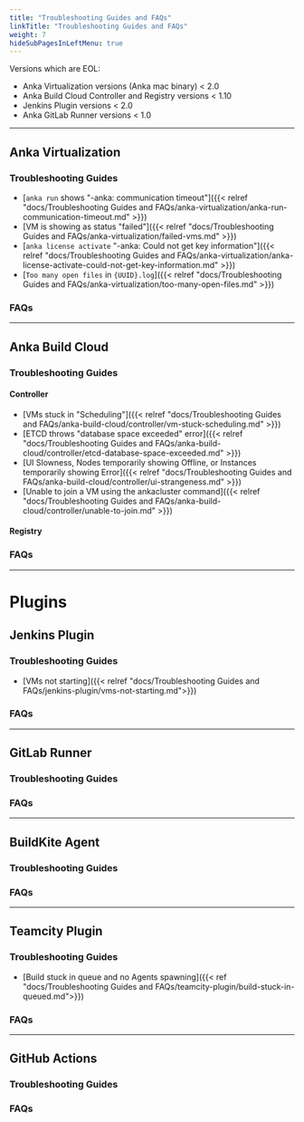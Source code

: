 ```yaml
---
title: "Troubleshooting Guides and FAQs"
linkTitle: "Troubleshooting Guides and FAQs"
weight: 7
hideSubPagesInLeftMenu: true
---
```


Versions which are EOL:

- Anka Virtualization versions (Anka mac binary) < 2.0
- Anka Build Cloud Controller and Registry versions < 1.10
- Jenkins Plugin versions < 2.0
- Anka GitLab Runner versions < 1.0


---

## Anka Virtualization

### Troubleshooting Guides

- [`anka run` shows "-anka: communication timeout"]({{< relref "docs/Troubleshooting Guides and FAQs/anka-virtualization/anka-run-communication-timeout.md" >}})
- [VM is showing as status "failed"]({{< relref "docs/Troubleshooting Guides and FAQs/anka-virtualization/failed-vms.md" >}})
- [`anka license activate` "-anka: Could not get key information"]({{< relref "docs/Troubleshooting Guides and FAQs/anka-virtualization/anka-license-activate-could-not-get-key-information.md" >}})
- [`Too many open files` in `{UUID}.log`]({{< relref "docs/Troubleshooting Guides and FAQs/anka-virtualization/too-many-open-files.md" >}})

### FAQs

---

## Anka Build Cloud

### Troubleshooting Guides

#### Controller

- [VMs stuck in "Scheduling"]({{< relref "docs/Troubleshooting Guides and FAQs/anka-build-cloud/controller/vm-stuck-scheduling.md" >}})
- [ETCD throws "database space exceeded" error]({{< relref "docs/Troubleshooting Guides and FAQs/anka-build-cloud/controller/etcd-database-space-exceeded.md" >}})
- [UI Slowness, Nodes temporarily showing Offline, or Instances temporarily showing Error]({{< relref "docs/Troubleshooting Guides and FAQs/anka-build-cloud/controller/ui-strangeness.md" >}})
- [Unable to join a VM using the ankacluster command]({{< relref "docs/Troubleshooting Guides and FAQs/anka-build-cloud/controller/unable-to-join.md" >}})

#### Registry


### FAQs


---

# Plugins

## Jenkins Plugin

### Troubleshooting Guides

- [VMs not starting]({{< relref "docs/Troubleshooting Guides and FAQs/jenkins-plugin/vms-not-starting.md">}})

### FAQs

---

## GitLab Runner

### Troubleshooting Guides

### FAQs

---

## BuildKite Agent

### Troubleshooting Guides

### FAQs

---

## Teamcity Plugin

### Troubleshooting Guides

- [Build stuck in queue and no Agents spawning]({{< ref "docs/Troubleshooting Guides and FAQs/teamcity-plugin/build-stuck-in-queued.md">}})

### FAQs


---

## GitHub Actions

### Troubleshooting Guides

### FAQs